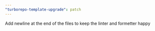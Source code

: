```yaml
---
"turborepo-template-upgrade": patch
---
```


Add newline at the end of the files to keep the linter and formetter happy
